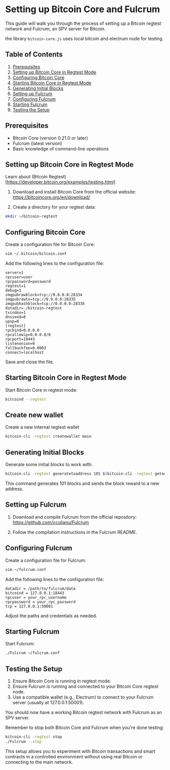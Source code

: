 
# Setting up Bitcoin Core and Fulcrum

This guide will walk you through the process of setting up a Bitcoin regtest network and Fulcrum, an SPV server for Bitcoin.

the library `bitcoin-core.js` uses local bitcoin and electrum node for testing.

## Table of Contents

1. [Prerequisites](#prerequisites)
2. [Setting up Bitcoin Core in Regtest Mode](#setting-up-bitcoin-core-in-regtest-mode)
3. [Configuring Bitcoin Core](#configuring-bitcoin-core)
4. [Starting Bitcoin Core in Regtest Mode](#starting-bitcoin-core-in-regtest-mode)
5. [Generating Initial Blocks](#generating-initial-blocks)
6. [Setting up Fulcrum](#setting-up-fulcrum)
7. [Configuring Fulcrum](#configuring-fulcrum)
8. [Starting Fulcrum](#starting-fulcrum)
9. [Testing the Setup](#testing-the-setup)

## Prerequisites

- Bitcoin Core (version 0.21.0 or later)
- Fulcrum (latest version)
- Basic knowledge of command-line operations

## Setting up Bitcoin Core in Regtest Mode

Learn about (Bitcoin Regtest)[https://developer.bitcoin.org/examples/testing.html]

1. Download and install Bitcoin Core from the official website: https://bitcoincore.org/en/download/

2. Create a directory for your regtest data:

```bash
mkdir ~/bitcoin-regtest
```

## Configuring Bitcoin Core

Create a configuration file for Bitcoin Core:

```bash
vim ~/.bitcoin/bitcoin.conf
```

Add the following lines to the configuration file:


```
server=1
rpcuser=user
rpcpassword=password
regtest=1
debug=1
zmqpubrawblock=tcp://0.0.0.0:28334
zmqpubrawtx=tcp://0.0.0.0:28335
zmqpubhashblock=tcp://0.0.0.0:28336
datadir=./bitcoin-regtest
txindex=1
dnsseed=0
upnp=0
[regtest]
rpcbind=0.0.0.0
rpcallowip=0.0.0.0/0
rpcport=18443
listenonion=0
fallbackfee=0.0003
connect=localhost
```

Save and close the file.

## Starting Bitcoin Core in Regtest Mode

Start Bitcoin Core in regtest mode:

```bash
bitcoind --regtest
```


## Create new wallet

Create a new internal regtest wallet

```bash
bitcoin-cli -regtest createwallet main
```


## Generating Initial Blocks

Generate some initial blocks to work with:

```bash
bitcoin-cli -regtest generatetoaddress 101 $(bitcoin-cli -regtest getnewaddress)
```

This command generates 101 blocks and sends the block reward to a new address.

## Setting up Fulcrum

1. Download and compile Fulcrum from the official repository: https://github.com/cculianu/Fulcrum

2. Follow the compilation instructions in the Fulcrum README.

## Configuring Fulcrum

Create a configuration file for Fulcrum:

```bash
vim ~/fulcrum.conf
```

Add the following lines to the configuration file:

```
datadir = /path/to/fulcrum/data
bitcoind = 127.0.0.1:18443
rpcuser = your_rpc_username
rpcpassword = your_rpc_password
tcp = 127.0.0.1:50001
```

Adjust the paths and credentials as needed.

## Starting Fulcrum

Start Fulcrum:

```bash
./Fulcrum ~/fulcrum.conf
```

## Testing the Setup

1. Ensure Bitcoin Core is running in regtest mode.
2. Ensure Fulcrum is running and connected to your Bitcoin Core regtest node.
3. Use a compatible wallet (e.g., Electrum) to connect to your Fulcrum server (usually at 127.0.0.1:50001).

You should now have a working Bitcoin regtest network with Fulcrum as an SPV server.

Remember to stop both Bitcoin Core and Fulcrum when you're done testing:

```bash
bitcoin-cli -regtest stop
./Fulcrum --stop
```

This setup allows you to experiment with Bitcoin transactions and smart contracts in a controlled environment without using real Bitcoin or connecting to the main network.

